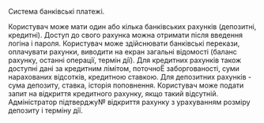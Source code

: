 Система банкiвськi платежi.

Користувач може мати один або кiлька банкiвських рахункiв (депозитнi, кредитнi). Доступ до свого рахунка можна отримати пiсля введення логiна i пароля. Користувач може здiйснювати банкiвськi перекази, оплачувати рахунки, виводити на екран загальнi вiдомостi (баланс рахунку, останнi операцiї, термiн дiї). Для кредитних рахункiв також доступнi данi за кредитним лiмiтом, поточноЁ заборгованостi, суми нарахованих вiдсоткiв,
кредитною ставкою. Для депозитних рахункiв - сума депозиту, ставка, iсторiя поповнення. Користувач може подати запит на вiдкриття кредитного рахунку, якщо такий вiдсутнiй. Адмiнiстратор пiдтверджу№ вiдкриття рахунку з урахуванням розмiру депозиту i термiну дiї.
